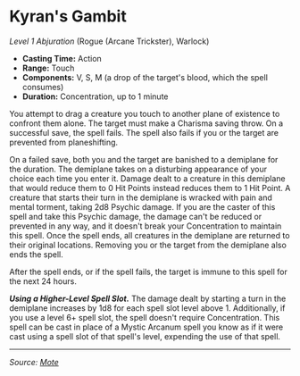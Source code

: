 # Kyran's Gambit

_Level 1 Abjuration_ (Rogue (Arcane Trickster), Warlock)

- **Casting Time:** Action
- **Range:** Touch
- **Components:** V, S, M (a drop of the target's blood, which the spell consumes)
- **Duration:** Concentration, up to 1 minute

You attempt to drag a creature you touch to another plane of existence to confront them alone. The target must make a Charisma saving throw. On a successful save, the spell fails. The spell also fails if you or the target are prevented from planeshifting.

On a failed save, both you and the target are banished to a demiplane for the duration. The demiplane takes on a disturbing appearance of your choice each time you enter it. Damage dealt to a creature in this demiplane that would reduce them to 0 Hit Points instead reduces them to 1 Hit Point. A creature that starts their turn in the demiplane is wracked with pain and mental torment, taking 2d8 Psychic damage. If you are the caster of this spell and take this Psychic damage, the damage can't be reduced or prevented in any way, and it doesn't break your Concentration to maintain this spell. Once the spell ends, all creatures in the demiplane are returned to their original locations. Removing you or the target from the demiplane also ends the spell.

After the spell ends, or if the spell fails, the target is immune to this spell for the next 24 hours.

_**Using a Higher-Level Spell Slot.**_ The damage dealt by starting a turn in the demiplane increases by 1d8 for each spell slot level above 1. Additionally, if you use a level 6+ spell slot, the spell doesn't require Concentration. This spell can be cast in place of a Mystic Arcanum spell you know as if it were cast using a spell slot of that spell's level, expending the use of that spell.

---

_Source: [Mote](https://github.com/mpanighetti/dnd5e-mote)_
